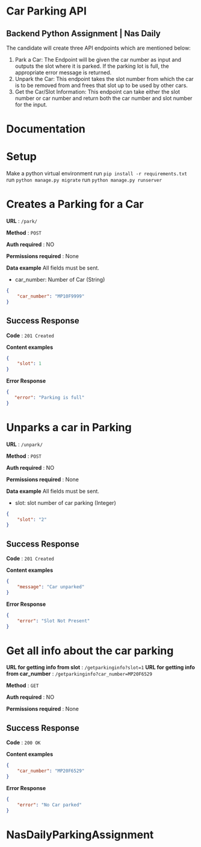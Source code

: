
# Car Parking API

## Backend Python Assignment | Nas Daily


The candidate will create three API endpoints which are mentioned below:

1. Park a Car: The Endpoint will be given the car number as input and outputs the slot
where it is parked. If the parking lot is full, the appropriate error message is returned.
2. Unpark the Car: This endpoint takes the slot number from which the car is to be removed
from and frees that slot up to be used by other cars.
3. Get the Car/Slot Information: This endpoint can take either the slot number or car
number and return both the car number and slot number for the input.


# Documentation

# Setup

Make a python virtual environment
run `pip install -r requirements.txt`
run `python manage.py migrate`
run `python manage.py runserver`



# Creates a Parking for a Car

**URL** : `/park/`

**Method** : `POST`

**Auth required** : NO

**Permissions required** : None

**Data example** All fields must be sent.

* car_number: Number of Car (String)

```json
{
    "car_number": "MP10F9999"
}
```

## Success Response

**Code** : `201 Created`

**Content examples**

```json
{
    "slot": 1
}
```

**Error Response**

```json
{
   "error": "Parking is full"
}
```

# Unparks a car in Parking


**URL** : `/unpark/`

**Method** : `POST`

**Auth required** : NO

**Permissions required** : None

**Data example** All fields must be sent.

* slot: slot number of car parking (Integer)

```json
{
    "slot": "2"
}
```

## Success Response

**Code** : `201 Created`

**Content examples**

```json
{
    "message": "Car unparked"
}
```

**Error Response**

```json
{
    "error": "Slot Not Present"
}
```


# Get all info about the car parking

**URL for getting info from slot** : `/getparkinginfo?slot=1`
**URL for getting info from car_number** : `/getparkinginfo?car_number=MP20F6529`

**Method** : `GET`

**Auth required** : NO

**Permissions required** : None

## Success Response

**Code** : `200 OK`

**Content examples**


```json
{
    "car_number": "MP20F6529"
}
```

**Error Response**

```json
{
    "error": "No Car parked"
}
```
# NasDailyParkingAssignment
